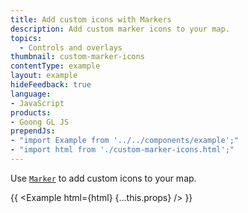 ```yaml
---
title: Add custom icons with Markers
description: Add custom marker icons to your map.
topics:
  - Controls and overlays
thumbnail: custom-marker-icons
contentType: example
layout: example
hideFeedback: true
language:
- JavaScript
products:
- Goong GL JS
prependJs:
- "import Example from '../../components/example';"
- "import html from './custom-marker-icons.html';"
---
```


Use [`Marker`](/docs/javascript/markers/#marker) to add custom icons to your map.

{{ <Example html={html} {...this.props} /> }}
